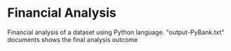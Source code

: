 # Financial Analysis

Financial analysis of a dataset using Python language. "output-PyBank.txt" documents shows the final analysis outcome
